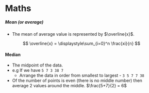# Maths


##### Mean (*or average*)
- The mean of average value is represented by $\overline{x}$.

$$
\overline{x} = \displaystyle\sum_{i=0}^n \frac{xi}{n}
$$

#### Median
- The midpoint of the data.
- e.g If we have `5 7 3 38 7`
  - Arrange the data in order from smallest to largest - `3 5 7 7 38`
- Of the number of points is even (there is no middle number)
then average 2 values around the middle. $\frac{5+7}{2} = 6$